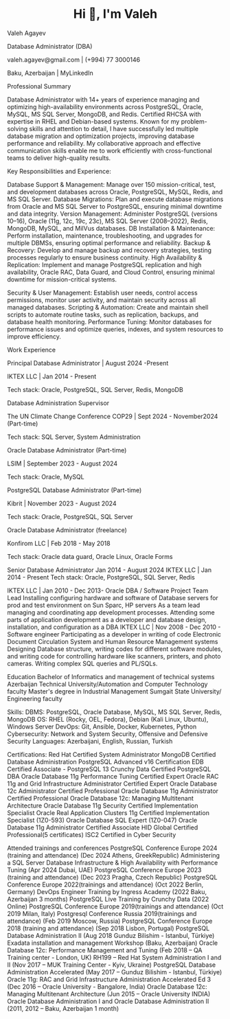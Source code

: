  



<h1 align="center">Hi 👋, I'm Valeh</h1>
<!--<p align="center">
  <img src="https://github-readme-quotes.herokuapp.com/quote?theme=dark&animation=grow_out_in" alt="my-personal-project"/>
</p>-->


<p>Valeh Agayev</p>
<p>Database Administrator (DBA)</p>
<p>valeh.agayev@gmail.com | (+994) 77 3000146</p>
<p>Baku, Azerbaijan       |   MyLinkedIn</p>

<p>Professional Summary</p>
<p>Database Administrator with 14+ years of experience managing and optimizing high-availability environments across PostgreSQL, Oracle, MySQL, MS SQL Server, MongoDB, and Redis. Certified RHCSA with expertise in RHEL and Debian-based systems. 
Known for my problem-solving skills and attention to detail, I have successfully led multiple database migration and optimization projects, improving database performance and reliability. My collaborative approach and effective communication skills enable me to work efficiently with cross-functional teams to deliver high-quality results.</p>
<p>Key Responsibilities and Experience:</p>
<p>Database Support & Management: Manage over 150 mission-critical, test, and development databases across Oracle, PostgreSQL, MySQL, Redis, and MS SQL Server.
Database Migrations: Plan and execute database migrations from Oracle and MS SQL Server to PostgreSQL, ensuring minimal downtime and data integrity.
Version Management: Administer PostgreSQL (versions 10–16), Oracle (11g, 12c, 19c, 23c), MS SQL Server (2008–2022), Redis, MongoDB, MySQL, and MilVus databases.
DB Installation & Maintenance: Perform installation, maintenance, troubleshooting, and upgrades for multiple DBMSs, ensuring optimal performance and reliability.
Backup & Recovery: Develop and manage backup and recovery strategies, testing processes regularly to ensure business continuity.
High Availability & Replication: Implement and manage PostgreSQL replication and high availability, Oracle RAC, Data Guard, and Cloud Control, ensuring minimal downtime for mission-critical systems.</p>
<p>Security & User Management: Establish user needs, control access permissions, monitor user activity, and maintain security across all managed databases.
Scripting & Automation: Create and maintain shell scripts to automate routine tasks, such as replication, backups, and database health monitoring.
Performance Tuning: Monitor databases for performance issues and optimize queries, indexes, and system resources to improve efficiency.</p>

<p>Work Experience</p>
<p>Principal Database Administrator | August 2024 -Present</p>
<p>IKTEX LLC | Jan 2014 - Present</p>
<p>Tech stack: Oracle, PostgreSQL, SQL Server, Redis, MongoDB</p>

<p>Database  Administration Supervisor</p>
<p>The UN Climate Change Conference COP29  | Sept 2024 - November2024 (Part-time)</p>
<p>Tech stack: SQL Server, System Administration</p>

<p>Oracle Database Administrator (Part-time)</p>
<p>LSIM |	September 2023 - August 2024 </p>
<p>Tech stack: Oracle, MySQL</p>

<p>PostgreSQL Database Administrator (Part-time)</p>
<p>Kibrit | November 2023 - August 2024 </p>
<p>Tech stack: Oracle, PostgreSQL, SQL Server</p>

<p>Oracle Database Administrator (freelance)</p>
<p>Konfirom LLC | Feb 2018 - May 2018 </p>
<p>Tech stack: Oracle data guard, Oracle Linux, Oracle Forms</p>

Senior Database Administrator Jan 2014 - August 2024 
IKTEX LLC | Jan 2014 - Present
Tech stack: Oracle, PostgreSQL, SQL Server, Redis

IKTEX LLC | Jan 2010 - Dec 2013- Oracle DBA / Software Project Team Lead
Installing configuring hardware and software of Database servers for prod and test environment on Sun Sparc, HP servers
As a team lead managing and coordinating app development processes.
Attending some parts of application development as a developer and database design, installation, and configuration as a DBA
IKTEX LLC | Nov 2008 - Dec 2010 - Software engineer
Participating as a developer in writing of code Electronic Document Circulation System and Human Resource Management systems
Designing Database structure, writing codes for different software modules, and writing code for controlling hardware like scanners, printers, and photo cameras.
Writing complex SQL queries and PL/SQLs.

Education
	Bachelor of Informatics and management of technical systems
Azerbaijan Technical University/Automation and Computer Technology faculty
	Master's degree in Industrial Management
	Sumgait State University/ Engineering faculty


Skills:
DBMS: PostgreSQL, Oracle Database, MySQL, MS SQL Server, Redis, MongoDB
OS: RHEL (Rocky, OEL, Fedora), Debian (Kali Linux, Ubuntu), Windows Server
DevOps: Git, Ansible, Docker, Kubernetes, Python
Cybersecurity: Network and System Security, Offensive and Defensive Security
Languages: Azerbaijani, English, Russian, Turkish

Certifications:
Red Hat Certified System Administrator
MongoDB Certified Database Administration
PostgreSQL Advanced v16 Certification
EDB Certified Associate - PostgreSQL 13
Crunchy Data Certified PostgreSQL DBA
Oracle Database 11g Performance Tuning Certified Expert
Oracle RAC 11g and Grid Infrastructure Administrator Certified Expert
Oracle Database 12c Administrator Certified Professional
Oracle Database 11g Administrator Certified Professional
Oracle Database 12c: Managing Multitenant Architecture
Oracle Database 11g Security Certified Implementation Specialist
Oracle Real Application Clusters 11g Certified Implementation Specialist (1Z0-593)
Oracle Database SQL Expert (1Z0-047)
Oracle Database 11g Administrator Certified Associate
HID Global Certified Professional(5 certificates)
ISC2 Certified in Cyber Security

Attended trainings and conferences
PostgreSQL Conference Europe 2024 (training and attendance)	
            (Dec 2024 Athens, GreekRepublic)
Administering a SQL Server Database Infrastructure & High Availability with Performance Tuning (Apr 2024 Dubai, UAE)
PostgreSQL Conference Europe 2023 (training and attendance)	
(Dec 2023 Pragha, Czech Republic)
PostgreSQL Conference Europe 2022(trainings and attendance)
(Oct 2022 Berlin, Germany)
DevOps Engineer Training by Ingress Academy 
(2022 Baku, Azerbaijan 3 months)
PostgreSQL Live Training by Crunchy Data 
(2022 Online)
PostgreSQL Conference Europe 2019(trainings and attendance)
(Oct 2019 Milan, Italy)
Postgresql Conference Russia 2019(trainings and attendance)
(Feb 2019 Moscow, Russia)
PostgreSQL Conference Europe 2018 (training and attendance)
(Sep 2018 Lisbon, Portugal)
PostgreSQL Database Administration II
(Aug 2018 Gunduz Bilishim - Istanbul, Türkiye)
Exadata installation and management  Workshop 
(Baku, Azerbaijan)
Oracle Database 12c: Performance Management and Tuning
 (Feb 2018 –  QA Training center - London, UK)
RH199 –  Red Hat System Administration I and II 
(Nov 2017 –  MUK Training Center - Kyiv, Ukraine)
PostgreSQL Database Administration Accelerated
(May 2017 –  Gunduz Bilishim - Istanbul, Türkiye)
Oracle 11g: RAC and Grid Infrastructure Administration Accelerated Ed 3
(Dec 2016 –  Oracle University - Bangalore, India)
Oracle Database 12c: Managing Multitenant Architecture
(Jun 2015 –  Oracle University INDIA)
Oracle Database Administration I   and Oracle Database Administration II
(2011, 2012 – Baku, Azerbaijan 1 month)



